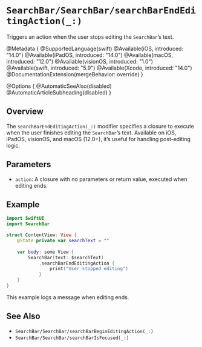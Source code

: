 # ``SearchBar/SearchBar/searchBarEndEditingAction(_:)``

Triggers an action when the user stops editing the `SearchBar`’s text.

@Metadata {
    @SupportedLanguage(swift)
    @Available(iOS, introduced: "14.0")
    @Available(iPadOS, introduced: "14.0")
    @Available(macOS, introduced: "12.0")
    @Available(visionOS, introduced: "1.0")
    @Available(swift, introduced: "5.9")
    @Available(Xcode, introduced: "14.0")
    @DocumentationExtension(mergeBehavior: override)
}

@Options {
    @AutomaticSeeAlso(disabled)
    @AutomaticArticleSubheading(disabled)
}

## Overview

The `searchBarEndEditingAction(_:)` modifier specifies a closure to execute when the user finishes editing the `SearchBar`’s text. Available on iOS, iPadOS, visionOS, and macOS (12.0+), it’s useful for handling post-editing logic.

## Parameters

- `action`: A closure with no parameters or return value, executed when editing ends.

## Example

```swift
import SwiftUI
import SearchBar

struct ContentView: View {
    @State private var searchText = ""
    
    var body: some View {
        SearchBar(text: $searchText)
            .searchBarEndEditingAction {
                print("User stopped editing")
            }
    }
}
```

This example logs a message when editing ends.

## See Also

- ``SearchBar/SearchBar/searchBarBeginEditingAction(_:)``
- ``SearchBar/SearchBar/searchBarIsFocused(_:)``
